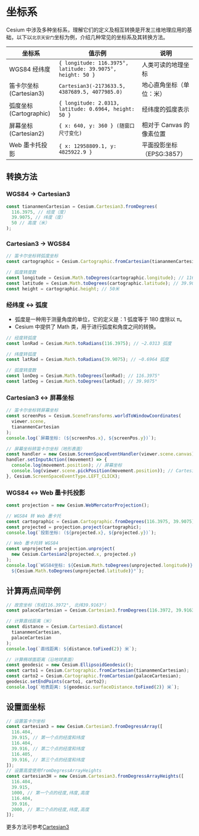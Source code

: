 # 坐标系

Cesium 中涉及多种坐标系，理解它们的定义及相互转换是开发三维地理应用的基础，以下以`北京天安门`坐标为例，介绍几种常见的坐标系及其转换方法。

| 坐标系                  | 值示例                                                     | 说明                      |
| ----------------------- | ---------------------------------------------------------- | ------------------------- |
| WGS84 经纬度            | `{ longitude: 116.3975°, latitude: 39.9075°, height: 50 }` | 人类可读的地理坐标        |
| 笛卡尔坐标 (Cartesian3) | `Cartesian3(-2173633.5, 4387689.5, 4077985.0)`             | 地心直角坐标（单位：米）  |
| 弧度坐标 (Cartographic) | `{ longitude: 2.0313, latitude: 0.6964, height: 50 }`      | 经纬度的弧度表示          |
| 屏幕坐标 (Cartesian2)   | `{ x: 640, y: 360 } (随窗口尺寸变化)`                      | 相对于 Canvas 的像素位置  |
| Web 墨卡托投影          | `{ x: 12958809.1, y: 4825922.9 }`                          | 平面投影坐标（EPSG:3857） |

## 转换方法

### WGS84 → Cartesian3

```js
const tiananmenCartesian = Cesium.Cartesian3.fromDegrees(
  116.3975, // 经度（度）
  39.9075, // 纬度（度）
  50 // 高度（米）
);
```

### Cartesian3 → WGS84

```js
// 笛卡尔坐标转弧度坐标
const cartographic = Cesium.Cartographic.fromCartesian(tiananmenCartesian);

// 弧度转度数
const longitude = Cesium.Math.toDegrees(cartographic.longitude); // 116.3975°
const latitude = Cesium.Math.toDegrees(cartographic.latitude); // 39.9075°
const height = cartographic.height; // 50米
```

### 经纬度 ↔ 弧度

- 弧度是一种用于测量角度的单位，它的定义是：1 弧度等于 180 度除以 π。
- Cesium 中提供了 Math 类，用于进行弧度和角度之间的转换。

```js
// 经度转弧度
const lonRad = Cesium.Math.toRadians(116.3975); // ~2.0313 弧度

// 纬度转弧度
const latRad = Cesium.Math.toRadians(39.9075); // ~0.6964 弧度

// 弧度转度数
const lonDeg = Cesium.Math.toDegrees(lonRad); // 116.3975°
const latDeg = Cesium.Math.toDegrees(latRad); // 39.9075°
```

### Cartesian3 ↔ 屏幕坐标

```js
// 笛卡尔坐标转屏幕坐标
const screenPos = Cesium.SceneTransforms.worldToWindowCoordinates(
  viewer.scene,
  tiananmenCartesian
);
console.log(`屏幕坐标: (${screenPos.x}, ${screenPos.y})`);

// 屏幕坐标转笛卡尔坐标（地形表面）
const handler = new Cesium.ScreenSpaceEventHandler(viewer.scene.canvas);
handler.setInputAction((movement) => {
  console.log(movement.position); // 屏幕坐标
  console.log(viewer.scene.pickPosition(movement.position)); // Cartesian3
}, Cesium.ScreenSpaceEventType.LEFT_CLICK);
```

### WGS84 ↔ Web 墨卡托投影

```js
const projection = new Cesium.WebMercatorProjection();

// WGS84 转 Web 墨卡托
const cartographic = Cesium.Cartographic.fromDegrees(116.3975, 39.9075);
const projected = projection.project(cartographic);
console.log(`投影坐标: (${projected.x}, ${projected.y})`);

// Web 墨卡托转 WGS84
const unprojected = projection.unproject(
  new Cesium.Cartesian2(projected.x, projected.y)
);
console.log(`WGS84坐标: ${Cesium.Math.toDegrees(unprojected.longitude)}°, 
  ${Cesium.Math.toDegrees(unprojected.latitude)}°`);
```

## 计算两点间举例

```js
// 故宫坐标（东经116.3972°, 北纬39.9163°）
const palaceCartesian = Cesium.Cartesian3.fromDegrees(116.3972, 39.9163);

// 计算直线距离（米）
const distance = Cesium.Cartesian3.distance(
  tiananmenCartesian,
  palaceCartesian
);
console.log(`直线距离: ${distance.toFixed(2)} 米`);

// 计算椭球面距离（沿地球表面）
const geodesic = new Cesium.EllipsoidGeodesic();
const carto1 = Cesium.Cartographic.fromCartesian(tiananmenCartesian);
const carto2 = Cesium.Cartographic.fromCartesian(palaceCartesian);
geodesic.setEndPoints(carto1, carto2);
console.log(`地表距离: ${geodesic.surfaceDistance.toFixed(2)} 米`);
```

## 设置面坐标

```js
// 设置笛卡尔坐标
const cartesian3 = new Cesium.Cartesian3.fromDegressArray([
  116.404,
  39.915, // 第一个点的经度和纬度
  116.404,
  39.916, // 第二个点的经度和纬度
  116.405,
  39.916, // 第三个点的经度和纬度
]);
// 设置高度使用fromDegressArrayHeights
const cartesian3H = new Cesium.Cartesian3.fromDegressArrayHeights([
  116.404,
  39.915,
  1000, // 第一个点的经度,纬度,高度
  116.404,
  39.916,
  2000, // 第二个点的经度,纬度,高度
]);
```

更多方法可参考[Cartesian3](https://cesium.com/learn/cesiumjs/ref-doc/Cartesian3.html)
